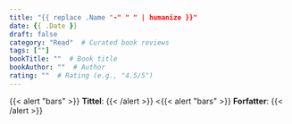 ```yaml
---
title: "{{ replace .Name "-" " " | humanize }}"
date: {{ .Date }}
draft: false
category: "Read"  # Curated book reviews
tags: [""]
bookTitle: ""  # Book title
bookAuthor: ""  # Author
rating: ""  # Rating (e.g., "4.5/5")
---
```

{{< alert "bars" >}}
**Tittel**: 
{{< /alert >}}
<{{< alert "bars" >}}
**Forfatter**:
{{< /alert >}}